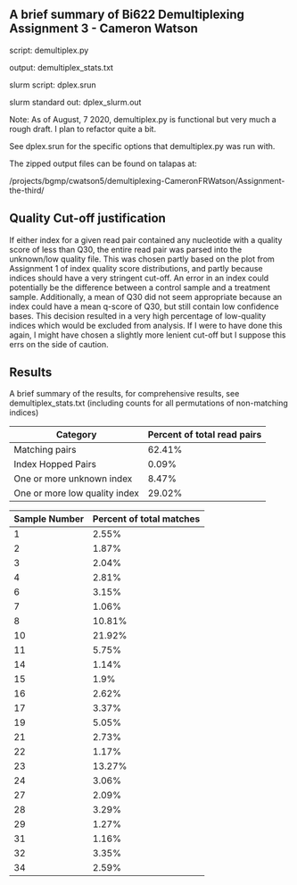 ## A brief summary of Bi622 Demultiplexing Assignment 3 - Cameron Watson

script: demultiplex.py

output: demultiplex_stats.txt

slurm script: dplex.srun

slurm standard out: dplex_slurm.out

Note: As of August, 7 2020, demultiplex.py is functional but very much a rough draft.
I plan to refactor quite a bit.

See dplex.srun for the specific options that demultiplex.py was run with.

The zipped output files can be found on talapas at:

/projects/bgmp/cwatson5/demultiplexing-CameronFRWatson/Assignment-the-third/

## Quality Cut-off justification

If either index for a given read pair contained any nucleotide with a quality score
of less than Q30, the entire read pair was parsed into the unknown/low quality file.
This was chosen partly based on the plot from Assignment 1 of index quality score 
distributions, and partly because indices should have a very stringent cut-off. 
An error in an index could potentially be the difference between a control sample
and a treatment sample. Additionally, a mean of Q30 did not seem appropriate because an
index could have a mean q-score of Q30, but still contain low confidence bases. This
decision resulted in a very high percentage of low-quality indices which would be
excluded from analysis. If I were to have done this again, I might have chosen a slightly
more lenient cut-off but I suppose this errs on the side of caution.

## Results

A brief summary of the results, for comprehensive results, see demultiplex_stats.txt
(including counts for all permutations of non-matching indices)

| Category | Percent of total read pairs |
| --- | --- |
| Matching pairs | 62.41% |
| Index Hopped Pairs | 0.09% |
| One or more unknown index | 8.47% |
| One or more low quality index | 29.02% |

| Sample Number | Percent of total matches |
| --- | --- |
| 1 | 2.55% |
| 2 | 1.87% |
| 3 | 2.04% |
| 4 | 2.81% |
| 6 | 3.15% |
| 7 | 1.06% |
| 8 | 10.81% |
| 10 | 21.92% |
| 11 | 5.75% |
| 14 | 1.14% |
| 15 | 1.9% |
| 16 | 2.62% |
| 17 | 3.37% |
| 19 | 5.05% |
| 21 | 2.73% |
| 22 | 1.17% |
| 23 | 13.27% |
| 24 | 3.06% |
| 27 | 2.09% |
| 28 | 3.29% |
| 29 | 1.27% |
| 31 | 1.16% |
| 32 | 3.35% |
| 34 | 2.59% |
